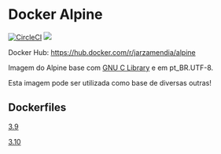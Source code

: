 # Docker Alpine

[![CircleCI](https://circleci.com/gh/Jarzamendia/alpine.svg?style=svg)](https://circleci.com/gh/Jarzamendia/alpine)
[![](https://images.microbadger.com/badges/version/jarzamendia/alpine-3.10.svg)](https://microbadger.com/images/jarzamendia/alpine-3.10 "Get your own version badge on microbadger.com")

Docker Hub: https://hub.docker.com/r/jarzamendia/alpine

Imagem do Alpine base com [GNU C Library](https://github.com/sgerrand/alpine-pkg-glibc) e em pt_BR.UTF-8.

Esta imagem pode ser utilizada como base de diversas outras!

## Dockerfiles

[3.9](/3.9/Dockerfile)

[3.10](/3.10/Dockerfile)